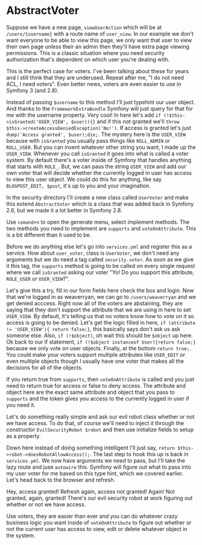 # AbstractVoter

Suppose we have a new page, `viewUserAction` which will be at `/users/{username}` with
a route name of `user_view`. In our example we don't want everyone to be able to view this 
page, we only want that user to view their own page unless their an admin then they'll have
extra page viewing permissions. This is a classic situation where you need security authorization
that's dependent on which user you're dealing with. 

This is the perfect case for voters. I've been talking about these for years and I still think
that they are underused. Repeat after me, "I do not need ACL, I need voters". Even better news,
voters are even easier to use in Symfony 3 (and 2.8). 

Instead of passing `$username` to this method I'll just typehint our user object. And thanks to
the `FrameworkExtraBundle` Symfony will just query for that for me with the username property.
Very cool! In here let's add `if (!$this->isGranted('USER_VIEW', $user)){}` and if this not granted
we'll `throw $this->createAccessDeniedException('No!')`. If access is granted let's just `dump('Access granted', $user);die;`.
The mystery here is the `USER_VIEW` because with `isGranted` you usually pass things like `ROLL_ADMIN`
or `ROLL_USER`. But you can invent whatever other string you want, I made up the `USER_VIEW`.
Whenever you call `isGranted` it goes into what is called a voter system. By default there's a
voter inside of Symfony that handles anything that starts with `ROLE_`. But, we can pass the string
`USER_VIEW` and add our own voter that will decide whether the currently logged in user has access to
view this user object. We could do this for anything, like say `BLOGPOST_EDIT, $post`, it's up to you
and your imagination.

In the security directory I'll create a new class called `UserVoter` and make this extend `AbstractVoter`
which is a class that was added back in Symfony 2.6, but we made it a lot better in Symfony 2.8. 

Use `comand+n` to open the generate menu, select implement methods. The two methods you need to implement are
`supports` and `voteOnAttribute`. This is a bit different than it used to be. 

Before we do anything else let's go into `services.yml` and register this as a service. How about
`user_voter`, class is `UserVoter`, we don't need any arguments but we do need a tag called `security.voter`.
As soon as we give it this tag, the `supports` method is going to be called on every single request
where we call `isGranted` asking our voter "Yo! Do you support this attribute, `ROLE_USER` or `USER_VIEW`?". 

Let's give this a try, fill in our form fields here check the box and login. Now that we're logged in as
weaverryan, we can go to `/users/weaverryan` and we get denied acccess. Right now all of the voters are
abstaining, they are saying that they don't support the attribute that we are using in here to set `USER_VIEW`.
By default, it's telling us that no voters know how to vote on it so access is going to be denied. 
Let's get the logic filled in here, `if (attribute != 'USER_VIEW'){ return false;}`, this basically says
don't ask us ask someone else. Also, `if (!$object)`, oh wait this should be `$object` up here. Ok back to our 
if statement, `if (!$object instanceof User){return false;}` because we only vote on user objects. Finally, at
the bottom `return true;`. You could make your voters support multiple attributes like `USER_EDIT` or even
multiple objects though I usually have one voter that makes all the decisions for all of the objects. 

If you return true from `supports`, then `voteOnAttribute` is called and you just need to return true for
access or false to deny access. The attribute and object here are the exact same attribute and object that
you pass to `supports` and the token gives you access to the currently logged in user if you need it. 

Let's do something really simple and ask our evil robot class whether or not we have access. To do that, of
course we'll need to inject it through the constructor `EvilSecurityRobot $robot` and then use initialize fields
to setup as a property. 

Down here instead of doing something intelligent I'll just say, `return $this->robot->doesRobotAllowAccess();`.
The last step to hook this up is back in `services.yml`. We now have arguments we need to pass, but I'll take
the lazy route and juse `autowire` this. Symfony will figure out what to pass into my user voter for me based
on this type hint, which we covered earlier. Let's head back to the browser and refresh. 

Hey, access granted! Refresh again, access not granted! Again! Not granted, again, granted! There's our evil 
security robot at work figuring out whether or not we have access. 

Use voters, they are easier than ever and you can do whatever crazy business logic you want inside of 
`voteOnAttribute` to figure out whether or not the current user has access to view, edit or delete whatever
object in the system.


